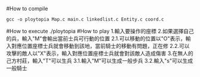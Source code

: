 #How to compile
```
gcc -o ploytopia Map.c main.c linkedlist.c Entity.c coord.c
```
#How to execute
./ploytopia
#How to play
1.輸入要操作的座標
2.如果選擇自己的兵，輸入"M"會輸出當前士兵可行動的位置
	2.1.可以移動的位置以"O"表示，輸入對應位置座標士兵就會移動到該地，當前騎士的移動有問題，正在修
	2.2.可以攻擊的敵人以"X"表示，輸入對應位置座標士兵就會對該敵人造成傷害
3.在無人的己方村莊，輸入"T"可以生兵
	3.1.輸入"M"可以生成一般步兵
	3.2.輸入"s"可以生成一般騎士
